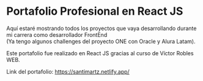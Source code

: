# Portafolio Profesional en React JS

Aquí estaré mostrando todos los proyectos que vaya desarrollando durante mi carrera como desarrollador FrontEnd <br> (Ya tengo algunos challenges del proyecto ONE con Oracle y Alura Latam).

Este portafolio fue realizado en React JS gracias al curso de Víctor Robles WEB.

Link del portafolio: https://santimartz.netlify.app/
